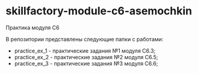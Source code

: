 # skillfactory-module-c6-asemochkin
Практика модуля C6

В репозитории представлены следующие папки с работами:

- practice_ex_1 - практические задания №1 модуля C6.3;
- practice_ex_2 - практические задания №2 модуля C6.5;
- practice_ex_3 - практические задания №3 модуля C6.6;
